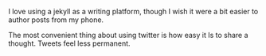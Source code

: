 I love using a jekyll as a writing platform, though
I wish it were a bit easier to author posts from my phone. 

The most convenient thing about using twitter is how easy it
Is to share a thought. Tweets feel less permanent.
